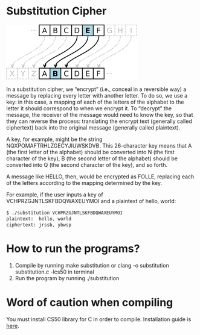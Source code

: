 # Substitution Cipher

![substitution-cipher](img/substitution.png)

In a substitution cipher, we “encrypt” (i.e., conceal in a reversible way) a message by replacing every letter with another letter. To do so, we use a key: in this case, a mapping of each of the letters of the alphabet to the letter it should correspond to when we encrypt it. To “decrypt” the message, the receiver of the message would need to know the key, so that they can reverse the process: translating the encrypt text (generally called ciphertext) back into the original message (generally called plaintext).

A key, for example, might be the string NQXPOMAFTRHLZGECYJIUWSKDVB. This 26-character key means that A (the first letter of the alphabet) should be converted into N (the first character of the key), B (the second letter of the alphabet) should be converted into Q (the second character of the key), and so forth.

A message like HELLO, then, would be encrypted as FOLLE, replacing each of the letters according to the mapping determined by the key.

For example, if the user inputs a key of VCHPRZGJNTLSKFBDQWAXEUYMOI and a plaintext of hello, world:

```
$ ./substitution VCHPRZGJNTLSKFBDQWAXEUYMOI
plaintext:  hello, world
ciphertext: jrssb, ybwsp
```


# How to run the programs?

1. Compile by running make substitution or clang -o substitution substitution.c -lcs50 in terminal
2. Run the program by running ./substitution


# Word of caution when compiling

You must install CS50 library for C in order to compile. Installation guide is [here](https://cs50.readthedocs.io/library/c/). 
